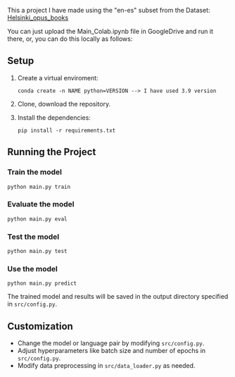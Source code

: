 This a project I have made using the "en-es" subset from the Dataset: [Helsinki_opus_books](https://huggingface.co/datasets/Helsinki-NLP/opus_books)

You can just upload the Main_Colab.ipynb file in GoogleDrive and run it there, or, you can do this locally as follows:

## Setup

1. Create a virtual enviroment:
    ```
    conda create -n NAME python=VERSION --> I have used 3.9 version
    ```  

2. Clone, download the repository.

3. Install the dependencies:
    ```
    pip install -r requirements.txt
    ```

## Running the Project

### Train the model
`python main.py train`

### Evaluate the model
`python main.py eval`

### Test the model
`python main.py test`

### Use the model
`python main.py predict`

The trained model and results will be saved in the output directory specified in `src/config.py`.

## Customization

- Change the model or language pair by modifying `src/config.py`.
- Adjust hyperparameters like batch size and number of epochs in `src/config.py`.
- Modify data preprocessing in `src/data_loader.py` as needed.
